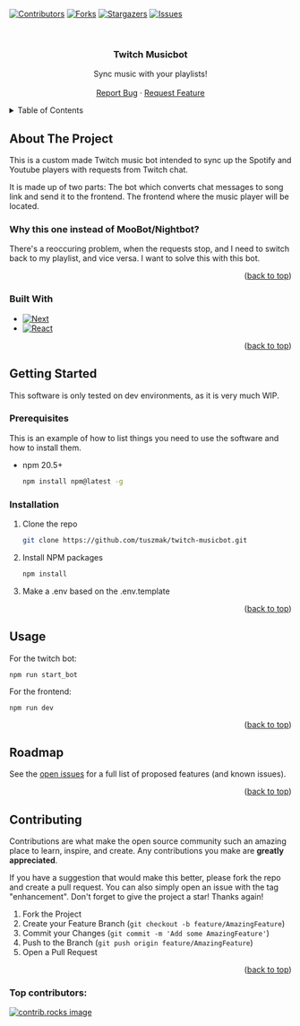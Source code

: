 <!-- Improved compatibility of back to top link: See: https://github.com/othneildrew/Best-README-Template/pull/73 -->
<a id="readme-top"></a>
<!--
*** Thanks for checking out the Best-README-Template. If you have a suggestion
*** that would make this better, please fork the repo and create a pull request
*** or simply open an issue with the tag "enhancement".
*** Don't forget to give the project a star!
*** Thanks again! Now go create something AMAZING! :D
-->



<!-- PROJECT SHIELDS -->
<!--
*** I'm using markdown "reference style" links for readability.
*** Reference links are enclosed in brackets [ ] instead of parentheses ( ).
*** See the bottom of this document for the declaration of the reference variables
*** for contributors-url, forks-url, etc. This is an optional, concise syntax you may use.
*** https://www.markdownguide.org/basic-syntax/#reference-style-links
-->
[![Contributors][contributors-shield]][contributors-url]
[![Forks][forks-shield]][forks-url]
[![Stargazers][stars-shield]][stars-url]
[![Issues][issues-shield]][issues-url]



<!-- PROJECT LOGO -->
<br />
<div align="center">
  <!-- <a href="https://github.com/tuszmak/twitch-musicbot">
    <img src="images/logo.png" alt="Logo" width="80" height="80">
  </a> -->

<h3 align="center">Twitch Musicbot</h3>

  <p align="center">
    Sync music with your playlists!
    <br />
    <br />
    <a href="https://github.com/tuszmak/twitch-musicbot/issues/new?labels=bug&template=bug-report---.md">Report Bug</a>
    ·
    <a href="https://github.com/tuszmak/twitch-musicbot/issues/new?labels=enhancement&template=feature-request---.md">Request Feature</a>
  </p>
</div>



<!-- TABLE OF CONTENTS -->
<details>
  <summary>Table of Contents</summary>
  <ol>
    <li>
      <a href="#about-the-project">About The Project</a>
      <ul>
        <li><a href="#built-with">Built With</a></li>
      </ul>
    </li>
    <li>
      <a href="#getting-started">Getting Started</a>
      <ul>
        <li><a href="#prerequisites">Prerequisites</a></li>
        <li><a href="#installation">Installation</a></li>
      </ul>
    </li>
    <li><a href="#usage">Usage</a></li>
    <li><a href="#roadmap">Roadmap</a></li>
    <li><a href="#contributing">Contributing</a></li>
  </ol>
</details>



<!-- ABOUT THE PROJECT -->
## About The Project

<!-- [![Product Name Screen Shot][product-screenshot]](asd) -->

This is a custom made Twitch music bot intended to sync up the Spotify and Youtube players with requests from Twitch chat.

It is made up of two parts:
The bot which converts chat messages to song link and send it to the frontend.
The frontend where the music player will be located.

### Why this one instead of MooBot/Nightbot?

There's a reoccuring problem, when the requests stop, and I need to switch back to my playlist, and vice versa. I want to solve this with this bot.

<p align="right">(<a href="#readme-top">back to top</a>)</p>



### Built With

* [![Next][Next.js]][Next-url]
* [![React][React.js]][React-url]

<p align="right">(<a href="#readme-top">back to top</a>)</p>



<!-- GETTING STARTED -->
## Getting Started

This software is only tested on dev environments, as it is very much WIP.

### Prerequisites

This is an example of how to list things you need to use the software and how to install them.
* npm 20.5+
  ```sh
  npm install npm@latest -g
  ```

### Installation


1. Clone the repo
   ```sh
   git clone https://github.com/tuszmak/twitch-musicbot.git
   ```
2. Install NPM packages
   ```sh
   npm install
   ```
3. Make a .env based on the .env.template

<p align="right">(<a href="#readme-top">back to top</a>)</p>



<!-- USAGE EXAMPLES -->
## Usage

For the twitch bot:
```
npm run start_bot
```

For the frontend:
```
npm run dev
```

<p align="right">(<a href="#readme-top">back to top</a>)</p>



<!-- ROADMAP -->
## Roadmap

See the [open issues](https://github.com/tuszmak/twitch-musicbot/issues) for a full list of proposed features (and known issues).

<p align="right">(<a href="#readme-top">back to top</a>)</p>



<!-- CONTRIBUTING -->
## Contributing

Contributions are what make the open source community such an amazing place to learn, inspire, and create. Any contributions you make are **greatly appreciated**.

If you have a suggestion that would make this better, please fork the repo and create a pull request. You can also simply open an issue with the tag "enhancement".
Don't forget to give the project a star! Thanks again!

1. Fork the Project
2. Create your Feature Branch (`git checkout -b feature/AmazingFeature`)
3. Commit your Changes (`git commit -m 'Add some AmazingFeature'`)
4. Push to the Branch (`git push origin feature/AmazingFeature`)
5. Open a Pull Request

<p align="right">(<a href="#readme-top">back to top</a>)</p>

### Top contributors:

<a href="https://github.com/tuszmak/twitch-musicbot/graphs/contributors">
  <img src="https://contrib.rocks/image?repo=tuszmak/twitch-musicbot" alt="contrib.rocks image" />
</a>



<!-- MARKDOWN LINKS & IMAGES -->
<!-- https://www.markdownguide.org/basic-syntax/#reference-style-links -->
[contributors-shield]: https://img.shields.io/github/contributors/tuszmak/twitch-musicbot.svg?style=for-the-badge
[contributors-url]: https://github.com/tuszmak/twitch-musicbot/graphs/contributors
[forks-shield]: https://img.shields.io/github/forks/tuszmak/twitch-musicbot.svg?style=for-the-badge
[forks-url]: https://github.com/tuszmak/twitch-musicbot/network/members
[stars-shield]: https://img.shields.io/github/stars/tuszmak/twitch-musicbot.svg?style=for-the-badge
[stars-url]: https://github.com/tuszmak/twitch-musicbot/stargazers
[issues-shield]: https://img.shields.io/github/issues/tuszmak/twitch-musicbot.svg?style=for-the-badge
[issues-url]: https://github.com/tuszmak/twitch-musicbot/issues
[license-shield]: https://img.shields.io/github/license/tuszmak/twitch-musicbot.svg?style=for-the-badge
[license-url]: https://github.com/tuszmak/twitch-musicbot/blob/master/LICENSE.txt
[linkedin-shield]: https://img.shields.io/badge/-LinkedIn-black.svg?style=for-the-badge&logo=linkedin&colorB=555
[linkedin-url]: https://linkedin.com/in/linkedin_username
[product-screenshot]: images/screenshot.png
[Next.js]: https://img.shields.io/badge/next.js-000000?style=for-the-badge&logo=nextdotjs&logoColor=white
[Next-url]: https://nextjs.org/
[React.js]: https://img.shields.io/badge/React-20232A?style=for-the-badge&logo=react&logoColor=61DAFB
[React-url]: https://reactjs.org/
[Vue.js]: https://img.shields.io/badge/Vue.js-35495E?style=for-the-badge&logo=vuedotjs&logoColor=4FC08D
[Vue-url]: https://vuejs.org/
[Angular.io]: https://img.shields.io/badge/Angular-DD0031?style=for-the-badge&logo=angular&logoColor=white
[Angular-url]: https://angular.io/
[Svelte.dev]: https://img.shields.io/badge/Svelte-4A4A55?style=for-the-badge&logo=svelte&logoColor=FF3E00
[Svelte-url]: https://svelte.dev/
[Laravel.com]: https://img.shields.io/badge/Laravel-FF2D20?style=for-the-badge&logo=laravel&logoColor=white
[Laravel-url]: https://laravel.com
[Bootstrap.com]: https://img.shields.io/badge/Bootstrap-563D7C?style=for-the-badge&logo=bootstrap&logoColor=white
[Bootstrap-url]: https://getbootstrap.com
[JQuery.com]: https://img.shields.io/badge/jQuery-0769AD?style=for-the-badge&logo=jquery&logoColor=white
[JQuery-url]: https://jquery.com 